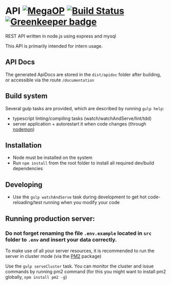 # API [![MegaOP](https://img.shields.io/badge/MEGA%20OP-%E2%9C%94-green.svg)](http://dsgnhb.de) [![Build Status](https://travis-ci.org/dsgnhb/api.svg?branch=dev)](https://travis-ci.org/dsgnhb/api)[![Greenkeeper badge](https://badges.greenkeeper.io/dsgnhb/api.svg)](https://greenkeeper.io/)

REST API written in node.js using express and mysql

This API is primarily intended for intern usage.

## API Docs
The generated ApiDocs are stored in the `dist/apidoc` folder after building, or accessible via the route `/documentation`

## Build system

Several gulp tasks are provided, which are described by running `gulp help`:

- typescript linting/compiling tasks (watch/watchAndServe/lint/tdd)
- server application + autorestart it when code changes (through [nodemon](https://www.npmjs.com/package/nodemon))

## Installation

- Node must be installed on the system
- Run `npm install` from the root folder to install all required dev/build dependencies

## Developing

- Use the `gulp watchAndServe` task 
during development to get hot code-reloading/test running when you modify your code

## Running production server:
### Do not forget renaming the file `.env.example` located in `src` folder to `.env` and insert your data correctly.
To make use of all your server resources, it is recommended to run the server in cluster mode (via the [PM2](https://www.npmjs.com/package/pm2) package)

Use the `gulp serveCluster` task. You can monitor the cluster and issue commands by running pm2 command (for this you might want to install pm2 globally, `npm install pm2 -g`)
